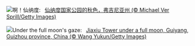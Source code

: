 ![](https://www.bing.com/th?id=OHR.ShenandoahFoliage_ZH-CN9885452713_UHD.jpg&w=1000)啊！仙纳度:&nbsp;&ensp;[仙纳度国家公园的秋色，弗吉尼亚州 (© Michael Ver Sprill/Getty Images)](https://www.bing.com/th?id=OHR.ShenandoahFoliage_ZH-CN9885452713_UHD.jpg)
<br><br/>
![](https://www.bing.com/th?id=OHR.GuiyangMoon_EN-US2407385108_UHD.jpg&w=1000)Under the full moon's gaze:&nbsp;&ensp;[Jiaxiu Tower under a full moon, Guiyang, Guizhou province, China (© Wang Yukun/Getty Images)](https://www.bing.com/th?id=OHR.GuiyangMoon_EN-US2407385108_UHD.jpg)
<br><br/>
